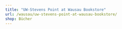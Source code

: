 ```yaml
---
title: "UW-Stevens Point at Wausau Bookstore"
url: /wausau/uw-stevens-point-at-wausau-bookstore/
shop: Bücher
---
```

